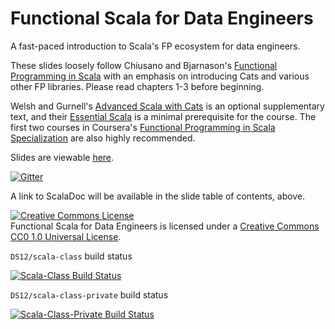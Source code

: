 # Functional Scala for Data Engineers

A fast-paced introduction to Scala's FP ecosystem for data engineers. 

These slides loosely follow Chiusano and Bjarnason's [Functional Programming in Scala](https://www.manning.com/books/functional-programming-in-scala) with an emphasis on introducing Cats and various other FP libraries. Please read chapters 1-3 before beginning.

Welsh and Gurnell's [Advanced Scala with Cats](http://underscore.io/books/advanced-scala/) is an optional supplementary text, and their [Essential Scala](http://underscore.io/books/essential-scala/) is a minimal prerequisite for the course. The first two courses in Coursera's [Functional Programming in Scala Specialization](https://www.coursera.org/specializations/scala) are also highly recommended. 

Slides are viewable [here](http://DS12.github.io/scala-class).

[![Gitter](https://img.shields.io/gitter/room/nwjs/nw.js.svg?maxAge=2592000)](https://gitter.im/ds12/lobby)

A link to ScalaDoc will be available in the slide table of contents, above.

<a rel="license" href="http://creativecommons.org/licenses/by-nc-sa/3.0/deed.en_US"><img alt="Creative Commons License" style="border-width:0" src="http://i.creativecommons.org/l/by-nc-sa/3.0/88x31.png" /></a><br /><span xmlns:dct="http://purl.org/dc/terms/" property="dct:title">Functional Scala for Data Engineers</span> is licensed under a <a rel="license" href="https://creativecommons.org/publicdomain/zero/1.0/">Creative Commons CC0 1.0 Universal License</a>.


`DS12/scala-class` build status

[![Scala-Class Build Status](https://travis-ci.org/DS12/scala-class.svg?branch=master)](https://travis-ci.org/DS12/scala-class)

`DS12/scala-class-private` build status

[![Scala-Class-Private Build Status](https://travis-ci.com/DS12/scala-class-private.svg?token=jyR81STLm55Uqgud7sk1&branch=master)](https://travis-ci.com/DS12/scala-class-private)
